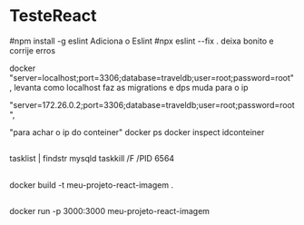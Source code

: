 # TesteReact
 

#npm install -g eslint
Adiciona o Eslint
#npx eslint --fix .
deixa bonito e corrije erros



docker
"server=localhost;port=3306;database=traveldb;user=root;password=root", levanta como localhost faz as migrations
e dps muda para o ip

"server=172.26.0.2;port=3306;database=traveldb;user=root;password=root",

"para achar o ip do conteiner"
docker ps
docker inspect idconteiner


##
tasklist | findstr mysqld
taskkill /F /PID 6564

##
docker build -t meu-projeto-react-imagem .
##
docker run -p 3000:3000 meu-projeto-react-imagem
